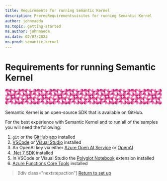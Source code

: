 ```yaml
---
title: Requirements for running Semantic Kernel
description: PrereqRequirementsuisites for running Semantic Kernel
author: johnmaeda
ms.topic: getting-started
ms.author: johnmaeda
ms.date: 02/07/2023
ms.prod: semantic-kernel
---
```

# Requirements for running Semantic Kernel

![pink circles of semantic kernel](../media/skpattern.png)

Semantic Kernel is an open-source SDK that is available on GitHub.  

For the best experience with Semantic Kernel and to run all of the samples you will need the following:
1. `git` or the [GitHub app](https://desktop.github.com/) installed
2. [VSCode](https://code.visualstudio.com/Download) or [Visual Studio](https://visualstudio.microsoft.com/downloads/) installed
3. An OpenAI key via either [Azure Open AI Service](https://learn.microsoft.com/azure/cognitive-services/openai/quickstart?pivots=programming-language-studio) or [OpenAI](https://openai.com/api/)
4. [.Net 7 SDK](https://dotnet.microsoft.com/en-us/download) installed
5. In VSCode or Visual Studio the [Polyglot Notebook](https://marketplace.visualstudio.com/items?itemName=ms-dotnettools.dotnet-interactive-vscode) extension installed
6. [Azure Functions Core Tools](https://learn.microsoft.com/azure/azure-functions/functions-run-local) installed

> [!div class="nextstepaction"]
> [Return to set up](setup)